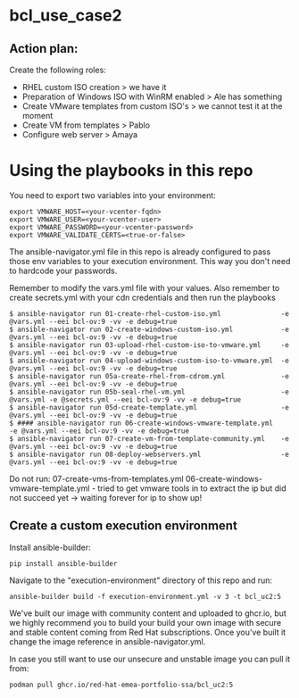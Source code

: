 # bcl_use_case2

## Action plan:

Create the following roles:

 - RHEL custom ISO creation > we have it
 - Preparation of Windows ISO with WinRM enabled > Ale has something
 - Create VMware templates from custom ISO's > we cannot test it at the moment
 - Create VM from templates > Pablo
 - Configure web server > Amaya

# Using the playbooks in this repo

You need to export two variables into your environment:

```
export VMWARE_HOST=<your-vcenter-fqdn>
export VMWARE_USER=<your-vcenter-user>
export VMWARE_PASSWORD=<your-vcenter-password>
export VMWARE_VALIDATE_CERTS=<true-or-false>
```
The ansible-navigator.yml file in this repo is already configured to pass those env variables to your execution environment. This way you don't need to hardcode your passwords.

Remember to modify the vars.yml file with your values. Also remember to create secrets.yml with your cdn credentials and then run the playbooks

```
$ ansible-navigator run 01-create-rhel-custom-iso.yml               -e @vars.yml --eei bcl-ov:9 -vv -e debug=true
$ ansible-navigator run 02-create-windows-custom-iso.yml            -e @vars.yml --eei bcl-ov:9 -vv -e debug=true
$ ansible-navigator run 03-upload-rhel-custom-iso-to-vmware.yml     -e @vars.yml --eei bcl-ov:9 -vv -e debug=true
$ ansible-navigator run 04-upload-windows-custom-iso-to-vmware.yml  -e @vars.yml --eei bcl-ov:9 -vv -e debug=true
$ ansible-navigator run 05a-create-rhel-from-cdrom.yml              -e @vars.yml --eei bcl-ov:9 -vv -e debug=true
$ ansible-navigator run 05b-seal-rhel-vm.yml                        -e @vars.yml -e @secrets.yml --eei bcl-ov:9 -vv -e debug=true
$ ansible-navigator run 05d-create-template.yml                     -e @vars.yml --eei bcl-ov:9 -vv -e debug=true
$ #### ansible-navigator run 06-create-windows-vmware-template.yml       -e @vars.yml --eei bcl-ov:9 -vv -e debug=true
$ ansible-navigator run 07-create-vm-from-template-community.yml    -e @vars.yml --eei bcl-ov:9 -vv -e debug=true
$ ansible-navigator run 08-deploy-webservers.yml                    -e @vars.yml --eei bcl-ov:9 -vv -e debug=true
```
Do not run: 07-create-vms-from-templates.yml
06-create-windows-vmware-template.yml - tried to get vmware tools in to extract the ip but did not succeed yet -> waiting forever for ip to show up!

## Create a custom execution environment

Install ansible-builder:

```
pip install ansible-builder
```
Navigate to the "execution-environment" directory of this repo and run:

```
ansible-builder build -f execution-environment.yml -v 3 -t bcl_uc2:5
```

We've built our image with community content and uploaded to ghcr.io, but we highly recommend you to build your build your own image with secure and stable content coming from Red Hat subscriptions. Once you've built it change the image reference in ansible-navigator.yml.

In case you still want to use our unsecure and unstable image you can pull it from:

```
podman pull ghcr.io/red-hat-emea-portfolio-ssa/bcl_uc2:5
```